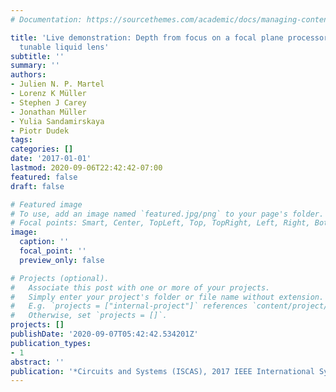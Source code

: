 ```yaml
---
# Documentation: https://sourcethemes.com/academic/docs/managing-content/

title: 'Live demonstration: Depth from focus on a focal plane processor using a focus
  tunable liquid lens'
subtitle: ''
summary: ''
authors:
- Julien N. P. Martel
- Lorenz K Müller
- Stephen J Carey
- Jonathan Müller
- Yulia Sandamirskaya
- Piotr Dudek
tags:
categories: []
date: '2017-01-01'
lastmod: 2020-09-06T22:42:42-07:00
featured: false
draft: false

# Featured image
# To use, add an image named `featured.jpg/png` to your page's folder.
# Focal points: Smart, Center, TopLeft, Top, TopRight, Left, Right, BottomLeft, Bottom, BottomRight.
image:
  caption: ''
  focal_point: ''
  preview_only: false

# Projects (optional).
#   Associate this post with one or more of your projects.
#   Simply enter your project's folder or file name without extension.
#   E.g. `projects = ["internal-project"]` references `content/project/deep-learning/index.md`.
#   Otherwise, set `projects = []`.
projects: []
publishDate: '2020-09-07T05:42:42.534201Z'
publication_types:
- 1
abstract: ''
publication: '*Circuits and Systems (ISCAS), 2017 IEEE International Symposium on*'
---
```

